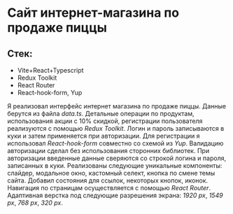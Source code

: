 # Сайт интернет-магазина по продаже пиццы

## Стек:

-   Vite+React+Typescript
-   Redux Toolkit
-   React Router
-   React-hook-form, Yup

Я реализовал интерфейс интернет магазина по продаже пиццы. Данные берутся из файла _data.ts_. Детальные операции по продуктам, использования акции с 10% скидкой, регистрации пользователя реализуются с помощью _Redux Toolkit_. Логин и пароль записываются в куки и затем применяется при авторизации. Для регистрации я использовал _React-hook-form_ совместно со схемой из _Yup_. Валидацию авторизации сделал без использования сторонних библиотек. При авторизации введенные данные сверяются со строкой логина и пароля, записанных в куки. Реализованы следующие уникальные компоненты: слайдер, модальное окно, кастомный селект, кнопка по смене темы сайта. Добавил состояния для ссылок, некоторых кнопок, иконок. Навигация по страницам осуществляется с помощью _React Router_.
Адаптивная верстка под следующие разрешения экрана: _1920 px_, _1549 px_, _768 px_, _320 px_.
